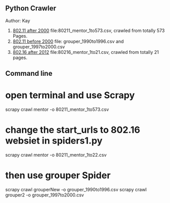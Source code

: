 ## Python Crawler
Author: Kay
1. [802.11 after 2000](https://mentor.ieee.org/802.11/documents)
file:80211_mentor_1to573.csv, crawled from totally 573 Pages.
2. [802.11 before 2000](http://grouper.ieee.org/groups/802/11/Documents/DocumentArchives/)
file: grouper_1990to1996.csv and grouper_1997to2000.csv
3. [802.16 after 2012](https://mentor.ieee.org/802.16/documents)
file:80216_mentor_1to21.csv, crawled from totally 21 pages.

## Command line
# open terminal and use Scrapy
scrapy crawl mentor -o 80211_mentor_1to573.csv
# change the start_urls to 802.16 websiet in spiders1.py
scrapy crawl mentor -o 80211_mentor_1to22.csv
# then use grouper Spider
scrapy crawl grouperNew -o grouper_1990to1996.csv
scrapy crawl grouper2 -o grouper_1997to2000.csv
